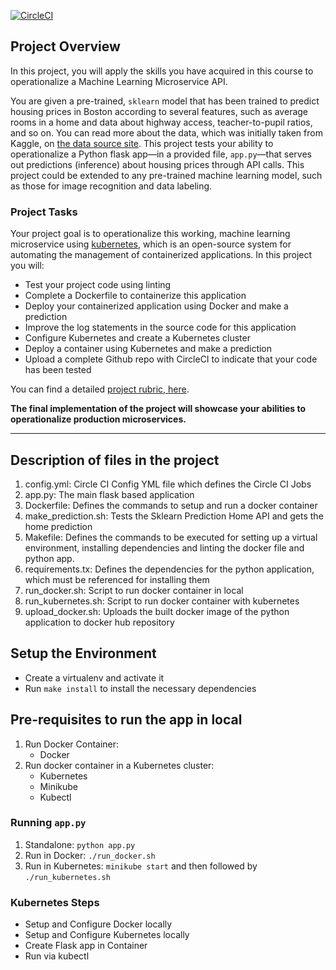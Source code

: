 [![CircleCI](https://circleci.com/gh/cyberranjith/project-ml-microservice-kubernetes.svg?style=svg)](https://circleci.com/gh/cyberranjith/project-ml-microservice-kubernetes/?branch=master)

## Project Overview

In this project, you will apply the skills you have acquired in this course to operationalize a Machine Learning Microservice API. 

You are given a pre-trained, `sklearn` model that has been trained to predict housing prices in Boston according to several features, such as average rooms in a home and data about highway access, teacher-to-pupil ratios, and so on. You can read more about the data, which was initially taken from Kaggle, on [the data source site](https://www.kaggle.com/c/boston-housing). This project tests your ability to operationalize a Python flask app—in a provided file, `app.py`—that serves out predictions (inference) about housing prices through API calls. This project could be extended to any pre-trained machine learning model, such as those for image recognition and data labeling.

### Project Tasks

Your project goal is to operationalize this working, machine learning microservice using [kubernetes](https://kubernetes.io/), which is an open-source system for automating the management of containerized applications. In this project you will:
* Test your project code using linting
* Complete a Dockerfile to containerize this application
* Deploy your containerized application using Docker and make a prediction
* Improve the log statements in the source code for this application
* Configure Kubernetes and create a Kubernetes cluster
* Deploy a container using Kubernetes and make a prediction
* Upload a complete Github repo with CircleCI to indicate that your code has been tested

You can find a detailed [project rubric, here](https://review.udacity.com/#!/rubrics/2576/view).

**The final implementation of the project will showcase your abilities to operationalize production microservices.**

---

## Description of files in the project
1. config.yml: Circle CI Config YML file which defines the Circle CI Jobs
2. app.py: The main flask based application
3. Dockerfile: Defines the commands to setup and run a docker container
4. make_prediction.sh: Tests the Sklearn Prediction Home API and gets the home prediction
5. Makefile: Defines the commands to be executed for setting up a virtual environment, installing dependencies and linting the docker file and python app.
6. requirements.tx: Defines the dependencies for the python application, which must be referenced for installing them
7. run_docker.sh: Script to run docker container in local
8. run_kubernetes.sh: Script to run docker container with kubernetes
9. upload_docker.sh: Uploads the built docker image of the python application to docker hub repository

## Setup the Environment

* Create a virtualenv and activate it
* Run `make install` to install the necessary dependencies

## Pre-requisites to run the app in local
1. Run Docker Container:
    - Docker
2. Run docker container in a Kubernetes cluster:
    - Kubernetes
    - Minikube
    - Kubectl

### Running `app.py`

1. Standalone:  `python app.py`
2. Run in Docker:  `./run_docker.sh`
3. Run in Kubernetes:  `minikube start` and then followed by `./run_kubernetes.sh`

### Kubernetes Steps

* Setup and Configure Docker locally
* Setup and Configure Kubernetes locally
* Create Flask app in Container
* Run via kubectl
